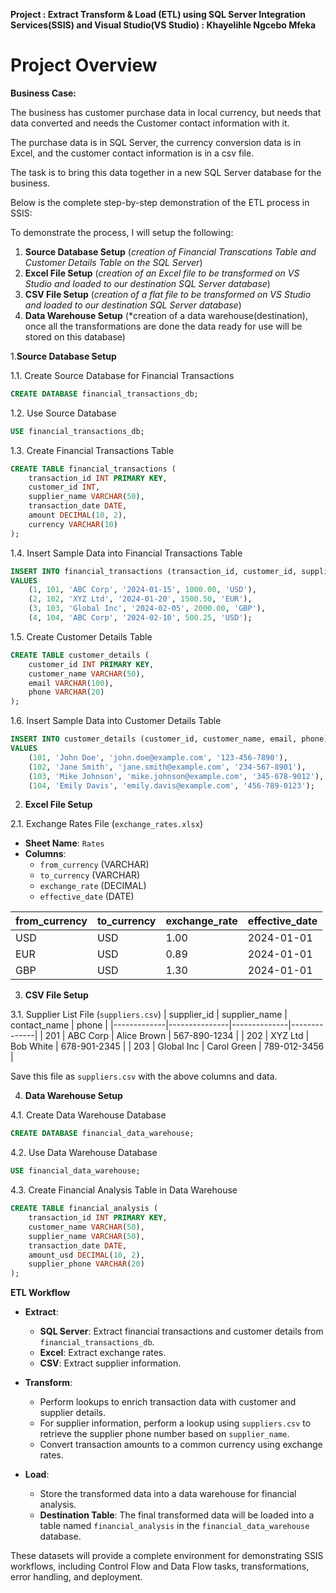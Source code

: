 **Project : Extract Transform & Load (ETL) using SQL Server Integration Services(SSIS) and Visual Studio(VS Studio) : Khayelihle Ngcebo Mfeka**

# Project Overview

**Business Case:**

The business has customer purchase data in local currency, but needs that data converted and needs the Customer contact information with it.

The purchase data is in SQL Server, the currency conversion data is in Excel, and the customer contact information is in a csv file.

The task is to bring this data together in a new SQL Server database for the business.

Below is the complete step-by-step demonstration of the ETL process in SSIS:

To demonstrate the process, I will setup the following:

  1. **Source Database Setup** (*creation of Financial Transcations Table and Customer Details Table on the SQL Server*)
  2. **Excel File Setup** (*creation of an Excel file to be transformed on VS Studio and loaded to our destination SQL Server database*)
  3. **CSV File Setup** (*creation of a flat file to be transformed on VS Studio and loaded to our destination SQL Server database*)
  4. **Data Warehouse Setup** (*creation of a data warehouse(destination), once all the transformations are done the data ready for use will be stored on this database)

1.**Source Database Setup**

1.1. Create Source Database for Financial Transactions
```sql
CREATE DATABASE financial_transactions_db;
```

1.2. Use Source Database
```sql
USE financial_transactions_db;
```

1.3. Create Financial Transactions Table
```sql
CREATE TABLE financial_transactions (
    transaction_id INT PRIMARY KEY,
    customer_id INT,
    supplier_name VARCHAR(50),
    transaction_date DATE,
    amount DECIMAL(10, 2),
    currency VARCHAR(10)
);
```

1.4. Insert Sample Data into Financial Transactions Table
```sql
INSERT INTO financial_transactions (transaction_id, customer_id, supplier_name, transaction_date, amount, currency)
VALUES
    (1, 101, 'ABC Corp', '2024-01-15', 1000.00, 'USD'),
    (2, 102, 'XYZ Ltd', '2024-01-20', 1500.50, 'EUR'),
    (3, 103, 'Global Inc', '2024-02-05', 2000.00, 'GBP'),
    (4, 104, 'ABC Corp', '2024-02-10', 500.25, 'USD');
```

1.5. Create Customer Details Table
```sql
CREATE TABLE customer_details (
    customer_id INT PRIMARY KEY,
    customer_name VARCHAR(50),
    email VARCHAR(100),
    phone VARCHAR(20)
);
```

1.6. Insert Sample Data into Customer Details Table
```sql
INSERT INTO customer_details (customer_id, customer_name, email, phone)
VALUES
    (101, 'John Doe', 'john.doe@example.com', '123-456-7890'),
    (102, 'Jane Smith', 'jane.smith@example.com', '234-567-8901'),
    (103, 'Mike Johnson', 'mike.johnson@example.com', '345-678-9012'),
    (104, 'Emily Davis', 'emily.davis@example.com', '456-789-0123');
```

2. **Excel File Setup**

2.1. Exchange Rates File (`exchange_rates.xlsx`)
- **Sheet Name**: `Rates`
- **Columns**:
  - `from_currency` (VARCHAR)
  - `to_currency` (VARCHAR)
  - `exchange_rate` (DECIMAL)
  - `effective_date` (DATE)

| from_currency | to_currency | exchange_rate | effective_date |
|---------------|------------|---------------|----------------|
| USD           | USD        | 1.00          | 2024-01-01     |
| EUR           | USD        | 0.89          | 2024-01-01     |
| GBP           | USD        | 1.30          | 2024-01-01     |

3. **CSV File Setup**

3.1. Supplier List File (`suppliers.csv`)
| supplier_id | supplier_name | contact_name | phone        |
|-------------|---------------|--------------|--------------|
| 201         | ABC Corp      | Alice Brown  | 567-890-1234 |
| 202         | XYZ Ltd       | Bob White    | 678-901-2345 |
| 203         | Global Inc    | Carol Green  | 789-012-3456 |

Save this file as `suppliers.csv` with the above columns and data.

4. **Data Warehouse Setup**

4.1. Create Data Warehouse Database
```sql
CREATE DATABASE financial_data_warehouse;
```

4.2. Use Data Warehouse Database
```sql
USE financial_data_warehouse;
```

4.3. Create Financial Analysis Table in Data Warehouse
```sql
CREATE TABLE financial_analysis (
    transaction_id INT PRIMARY KEY,
    customer_name VARCHAR(50),
    supplier_name VARCHAR(50),
    transaction_date DATE,
    amount_usd DECIMAL(10, 2),
    supplier_phone VARCHAR(20)
);
```

**ETL Workflow**

- **Extract**:
  - **SQL Server**: Extract financial transactions and customer details from `financial_transactions_db`.
  - **Excel**: Extract exchange rates.
  - **CSV**: Extract supplier information.

- **Transform**:
  - Perform lookups to enrich transaction data with customer and supplier details.
  - For supplier information, perform a lookup using `suppliers.csv` to retrieve the supplier phone number based on `supplier_name`.
  - Convert transaction amounts to a common currency using exchange rates.

- **Load**:
  - Store the transformed data into a data warehouse for financial analysis.
  - **Destination Table**: The final transformed data will be loaded into a table named `financial_analysis` in the `financial_data_warehouse` database.

These datasets will provide a complete environment for demonstrating SSIS workflows, including Control Flow and Data Flow tasks, transformations, error handling, and deployment. 





